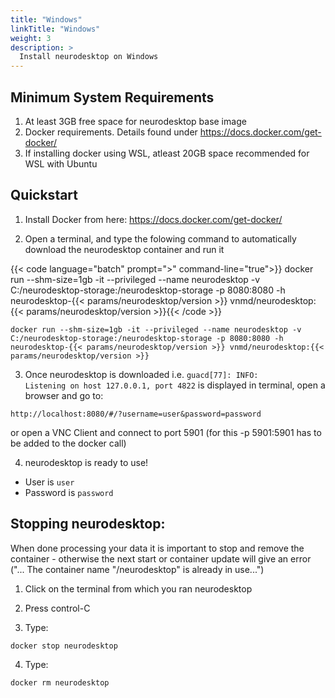 ```yaml
---
title: "Windows"
linkTitle: "Windows"
weight: 3
description: >
  Install neurodesktop on Windows
---
```


## Minimum System Requirements
1. At least 3GB free space for neurodesktop base image
2. Docker requirements. Details found under https://docs.docker.com/get-docker/
3. If installing docker using WSL, atleast 20GB space recommended for WSL with Ubuntu

## Quickstart
1. Install Docker from here: https://docs.docker.com/get-docker/

2. Open a terminal, and type the folowing command to automatically download the neurodesktop container and run it


{{< code language="batch" prompt=">" command-line="true">}}
docker run --shm-size=1gb -it --privileged --name neurodesktop -v C:/neurodesktop-storage:/neurodesktop-storage -p 8080:8080 -h neurodesktop-{{< params/neurodesktop/version >}} vnmd/neurodesktop:{{< params/neurodesktop/version >}}{{< /code >}}

<pre class="language-batch command-line" data-prompt="$">
<code>docker run --shm-size=1gb -it --privileged --name neurodesktop -v C:/neurodesktop-storage:/neurodesktop-storage -p 8080:8080 -h neurodesktop-{{< params/neurodesktop/version >}} vnmd/neurodesktop:{{< params/neurodesktop/version >}}</code>
</pre>
<!-- neurodesktop version found in neurodesk.github.io/data/neurodesktop.toml -->
3. Once neurodesktop is downloaded i.e. `guacd[77]: INFO:        Listening on host 127.0.0.1, port 4822` is displayed in terminal, open a browser and go to:
```
http://localhost:8080/#/?username=user&password=password
```
or open a VNC Client and connect to port 5901 (for this -p 5901:5901 has to be added to the docker call)

4. neurodesktop is ready to use!
- User is `user`
- Password is `password`

## Stopping neurodesktop:
When done processing your data it is important to stop and remove the container - otherwise the next start or container update will give an error ("... The container name "/neurodesktop" is already in use...")
1. Click on the terminal from which you ran neurodesktop

2. Press control-C

3. Type:
```
docker stop neurodesktop
```
4. Type:
```
docker rm neurodesktop
```
